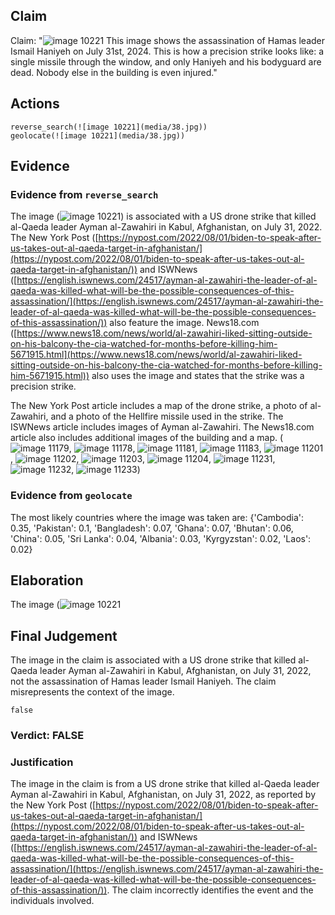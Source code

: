 ## Claim
Claim: "![image 10221](media/38.jpg) This image shows the assassination of Hamas leader Ismail Haniyeh on July 31st, 2024. This is how a precision strike looks like: a single missile through the window, and only Haniyeh and his bodyguard are dead. Nobody else in the building is even injured."

## Actions
```
reverse_search(![image 10221](media/38.jpg))
geolocate(![image 10221](media/38.jpg))
```

## Evidence
### Evidence from `reverse_search`
The image (![image 10221](media/38.jpg)) is associated with a US drone strike that killed al-Qaeda leader Ayman al-Zawahiri in Kabul, Afghanistan, on July 31, 2022. The New York Post ([https://nypost.com/2022/08/01/biden-to-speak-after-us-takes-out-al-qaeda-target-in-afghanistan/](https://nypost.com/2022/08/01/biden-to-speak-after-us-takes-out-al-qaeda-target-in-afghanistan/)) and ISWNews ([https://english.iswnews.com/24517/ayman-al-zawahiri-the-leader-of-al-qaeda-was-killed-what-will-be-the-possible-consequences-of-this-assassination/](https://english.iswnews.com/24517/ayman-al-zawahiri-the-leader-of-al-qaeda-was-killed-what-will-be-the-possible-consequences-of-this-assassination/)) also feature the image. News18.com ([https://www.news18.com/news/world/al-zawahiri-liked-sitting-outside-on-his-balcony-the-cia-watched-for-months-before-killing-him-5671915.html](https://www.news18.com/news/world/al-zawahiri-liked-sitting-outside-on-his-balcony-the-cia-watched-for-months-before-killing-him-5671915.html)) also uses the image and states that the strike was a precision strike.

The New York Post article includes a map of the drone strike, a photo of al-Zawahiri, and a photo of the Hellfire missile used in the strike. The ISWNews article includes images of Ayman al-Zawahiri. The News18.com article also includes additional images of the building and a map. (![image 11179](media/2025-08-30_23-42-1756597327-227294.jpg), ![image 11178](media/2025-08-30_23-42-1756597326-927879.jpg), ![image 11181](media/2025-08-30_23-42-1756597327-778611.jpg), ![image 11183](media/2025-08-30_23-42-1756597328-704013.jpg), ![image 11201](media/2025-08-30_23-42-1756597356-183723.jpg), ![image 11202](media/2025-08-30_23-42-1756597357-358976.jpg), ![image 11203](media/2025-08-30_23-42-1756597358-506751.jpg), ![image 11204](media/2025-08-30_23-42-1756597359-526968.jpg), ![image 11231](media/2025-08-30_23-43-1756597397-503536.jpg), ![image 11232](media/2025-08-30_23-43-1756597397-956360.jpg), ![image 11233](media/2025-08-30_23-43-1756597398-469978.jpg))


### Evidence from `geolocate`
The most likely countries where the image was taken are: {'Cambodia': 0.35, 'Pakistan': 0.1, 'Bangladesh': 0.07, 'Ghana': 0.07, 'Bhutan': 0.06, 'China': 0.05, 'Sri Lanka': 0.04, 'Albania': 0.03, 'Kyrgyzstan': 0.02, 'Laos': 0.02}

## Elaboration
The image (![image 10221](media/38.jpg)

## Final Judgement
The image in the claim is associated with a US drone strike that killed al-Qaeda leader Ayman al-Zawahiri in Kabul, Afghanistan, on July 31, 2022, not the assassination of Hamas leader Ismail Haniyeh. The claim misrepresents the context of the image.

`false`

### Verdict: FALSE

### Justification
The image in the claim is from a US drone strike that killed al-Qaeda leader Ayman al-Zawahiri in Kabul, Afghanistan, on July 31, 2022, as reported by the New York Post ([https://nypost.com/2022/08/01/biden-to-speak-after-us-takes-out-al-qaeda-target-in-afghanistan/](https://nypost.com/2022/08/01/biden-to-speak-after-us-takes-out-al-qaeda-target-in-afghanistan/)) and ISWNews ([https://english.iswnews.com/24517/ayman-al-zawahiri-the-leader-of-al-qaeda-was-killed-what-will-be-the-possible-consequences-of-this-assassination/](https://english.iswnews.com/24517/ayman-al-zawahiri-the-leader-of-al-qaeda-was-killed-what-will-be-the-possible-consequences-of-this-assassination/)). The claim incorrectly identifies the event and the individuals involved.
